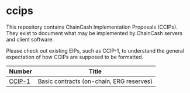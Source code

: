 # ccips

This repository contains ChainCash Implementation Proposals (CCIPs). They exist to document what may be 
implemented by ChainCash servers and client software.

Please check out existing EIPs, such as CCIP-1, to understand the general expectation of how CCIPs 
are supposed to be formatted.

| Number          | Title                                    |
|-----------------|------------------------------------------|
| [CCIP-1](01.md) | Basic contracts (on-chain, ERG reserves) |


